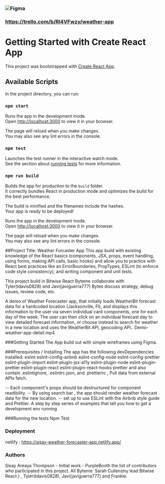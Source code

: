 ### ![Figma](https://user-images.githubusercontent.com/82465149/171688172-a95ef2bb-d6bc-4555-8ff0-ab8ade73fa4b.png)

### https://trello.com/b/Rl4VFwzy/weather-app

 # Getting Started with Create React App

This project was bootstrapped with [Create React App](https://github.com/facebook/create-react-app).

## Available Scripts

In the project directory, you can run:

### `npm start`

Runs the app in the development mode.\
Open [http://localhost:3000](http://localhost:3000) to view it in your browser.

The page will reload when you make changes.\
You may also see any lint errors in the console.

### `npm test`

Launches the test runner in the interactive watch mode.\
See the section about [running tests](https://facebook.github.io/create-react-app/docs/running-tests) for more information.

### `npm run build`

Builds the app for production to the `build` folder.\
It correctly bundles React in production mode and optimizes the build for the best performance.

The build is minified and the filenames include the hashes.\
Your app is ready to be deployed!

Runs the app in the development mode.\
Open [http://localhost:3000](http://localhost:3000) to view it in your browser.

The page will reload when you make changes.\
You may also see any lint errors in the console.

##Project Title: Weather Forcaster App
 This app build with existing knowledge of the React basics (components, JSX, props, event handling, using forms, making API calls, basic hooks) and allow you to practice with React best practices like an ErrorBoundaries, PropTypes, ESLint (to enforce code style consistency), and writing component and unit tests.

This project build in Bitwise React Byteme collaborate with Tyler(tdavis0828) and Javi(javiguerra777) Bytes  discuss strategy, debug issues, review code, etc. 

A demo of Weather Forecaster app, that initially loads WeatherBit forecast data for a hardcoded location (Jacksonville, Fl), and displays this information to the user via seven individual card components, one for each day of the week. The user can then click on an individual forecast day to view detailed forecast information, or choose instead to search for weather in a new location and uses the WeatherBit API,  geocoding API..  Demo-weather-app-detail.mp4

###Getting Started
The App build out with simple wireframes using Figma. 

###Prerequisites / Installing
The app has the following devDependencies installed: eslint eslint-config-airbnb eslint-config-node eslint-config-prettier eslint-plugin-import eslint-plugin-jsx-a11y eslint-plugin-node eslint-plugin-prettier eslint-plugin-react eslint-plugin-react-hooks prettier and also contain .eslintignore, .eslintrc.json, and .prettierrc , Pull data from external APIs fetch.


 -- Each component's props should be destructured for component readibility.
 -- By using search bar , the app should render weather forecast data for the new location.
 -- set up to use ESLint with the Airbnb style guide and Prettier.
A step by step series of examples that tell you how to get a development env running

###Running the tests
Npm Test 

### Deployment
netlify : https://sisay-weather-forecaster-app.netlify.app/

### Authors
Sisay Areaya Thompson - Initial work - PurpleBooth
the list of contributors who participated in this project. All Byteme: Sarah Cullen(my lead Bitwise React ) , Tyler(tdavis0828), Javi(javiguerra777) and Frankie.


